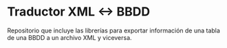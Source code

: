 # Traductor XML <-> BBDD
Repositorio que incluye las librerías para exportar información de una tabla de una BBDD a un archivo XML y viceversa.
